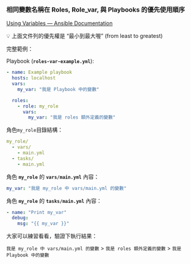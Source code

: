 ### 相同變數名稱在 Roles, Role_var, 與 Playbooks 的優先使用順序

[Using Variables — Ansible Documentation](https://docs.ansible.com/ansible/latest/playbook_guide/playbooks_variables.html#understanding-variable-precedence)

<aside>
💡 上面文件列的優先權是 “最小到最大喔” (from least to greatest)

</aside>

完整範例：

Playbook (**`roles-var-example.yml`**):

```yaml
- name: Example playbook
  hosts: localhost
  vars:
    my_var: "我是 Playbook 中的變數"

  roles:
    - role: my_role
      vars:
        my_var: "我是 roles 額外定義的變數"
```

 角色`my_role`目錄結構：

```yaml
my_role/
  - vars/
    - main.yml
  - tasks/
    - main.yml
```

角色 **`my_role`** 的 **`vars/main.yml`** 內容：

```yaml
my_var: "我是 my_role 中 vars/main.yml 的變數"
```

角色 **`my_role`** 的 **`tasks/main.yml`** 內容：

```yaml
- name: "Print my_var"
  debug:
    msg: "{{ my_var }}"
```

大家可以練習看看，驗證下執行結果：

`我是 my_role 中 vars/main.yml 的變數` > `我是 roles 額外定義的變數` > `我是 Playbook 中的變數`